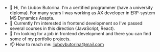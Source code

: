 - 👋 Hi, I’m Liubov Butorina. I'm a certified programmer (have a university diploma). For many years I was working as AX developer in ERP-system MS Dynamics Axapta.
- 👀 Currently I’m interested in frontend development so I've passed several courses in this direction (JavaScript, React).
- 💞️ I’m looking for a job in frontend development and there you can find some of my portfolio projects.
- 📫 How to reach me: liubovbutorina@mail.com 


